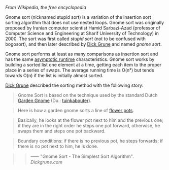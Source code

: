 *From Wikipedia, the free encyclopedia*

Gnome sort (nicknamed stupid sort) is a variation of the insertion sort sorting algorithm that does not use nested loops. Gnome sort was originally proposed by Iranian computer scientist Hamid Sarbazi-Azad (professor of Computer Science and Engineering at Sharif University of Technology) in 2000. The sort was first called *stupid sort* (not to be confused with bogosort), and then later described by [Dick Grune](https://en.wikipedia.org/wiki/Dick_Grune) and named *gnome sort*.

Gnome sort performs at least as many comparisons as insertion sort and has the same [asymptotic runtime](https://en.wikipedia.org/wiki/Asymptotic_run_time) characteristics. Gnome sort works by building a sorted list one element at a time, getting each item to the proper place in a series of swaps. The average running time is O(n²) but tends towards O(n) if the list is initially almost sorted.

[Dick Grune](https://en.wikipedia.org/wiki/Dick_Grune) described the sorting method with the following story:

> Gnome Sort is based on the technique used by the standard Dutch [Garden Gnome](https://en.wikipedia.org/wiki/Garden_gnome) (Du.: [tuinkabouter](https://nl.wikipedia.org/wiki/tuinkabouter)).

> Here is how a garden gnome sorts a line of [flower pots](https://en.wikipedia.org/wiki/Flowerpot).

> Basically, he looks at the flower pot next to him and the previous one; if they are in the right order he steps one pot forward, otherwise, he swaps them and steps one pot backward.

> Boundary conditions: if there is no previous pot, he steps forwards; if there is no pot next to him, he is done.

> > ⸺ "Gnome Sort - The Simplest Sort Algorithm". *Dickgrune.com*

